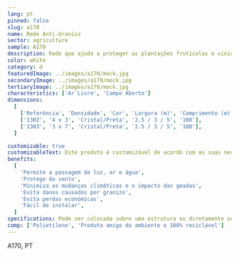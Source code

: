 ```yaml
---
lang: pt
pinned: false
slug: a170
name: Rede Anti-Granizo
sector: agriculture
sample: A170
description: Rede que ajuda a proteger as plantações frutícolas e vinículas contra queda de granizo, evitando assim as perda de colheitas e/ou ferimentos das próprias árvores.
color: white
category: d
featuredImage: ../images/a170/mock.jpg
secondaryImage: ../images/a170/mock.jpg
tertiaryImage: ../images/a170/mock.jpg
characteristics: ['Ar Livre', 'Campo Aberto']
dimensions:
  [
    ['Referência', 'Densidade', 'Cor', 'Largura (m)', 'Comprimento (m)'],
    ['1302', '4 x 3', 'Cristal/Preta', '2.5 / 3 / 5', '100'],
    ['1303', '3 x 7', 'Cristal/Preta', '2.5 / 3 / 5', '100'],
  ]

customizable: true
customizableText: Este produto é customizável de acordo com as suas necessidades. Contacte-nos para mais informações.
benefits:
  [
    'Permite a passagem de luz, ar e água',
    'Protege do vento',
    'Minimiza as mudanças climáticas e o impacto das geadas',
    'Evita danos causados por granizo',
    'Evita perdas económicas',
    'Fácil de instalar',
  ]
specifications: Pode ser colocada sobre uma estrutura ou diretamente sobre as árvores. Possui uma composição e estrutura que evita que se rasguem facilmente
comp: ['Polietileno', 'Produto amigo do ambiente e 100% reciclável']
---
```


A170, PT

